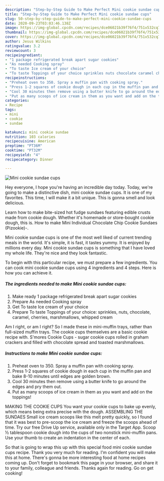 ```yaml
---
description: "Step-by-Step Guide to Make Perfect Mini cookie sundae cups"
title: "Step-by-Step Guide to Make Perfect Mini cookie sundae cups"
slug: 50-step-by-step-guide-to-make-perfect-mini-cookie-sundae-cups
date: 2020-09-23T03:03:46.138Z
image: https://img-global.cpcdn.com/recipes/dce06021b39f76f4/751x532cq70/mini-cookie-sundae-cups-recipe-main-photo.jpg
thumbnail: https://img-global.cpcdn.com/recipes/dce06021b39f76f4/751x532cq70/mini-cookie-sundae-cups-recipe-main-photo.jpg
cover: https://img-global.cpcdn.com/recipes/dce06021b39f76f4/751x532cq70/mini-cookie-sundae-cups-recipe-main-photo.jpg
author: Jesus Wilkins
ratingvalue: 3.2
reviewcount: 3
recipeingredient:
- "1 package refrigerated break apart sugar cookies"
- "As needed Cooking spray"
- "To taste Ice cream of your choice"
- "To taste Toppings of your choice sprinkles nuts chocolate caramel cherries marshmallows whipped cream"
recipeinstructions:
- "Preheat oven to 350. Spray a muffin pan with cooking spray."
- "Press 1-2 squares of cookie dough in each cup in the muffin pan and bake 8-10 minutes until edges are golden brown."
- "Cool 30 minutes then remove using a butter knife to go around the edges and pry them out."
- "Put as many scoops of ice cream in them as you want and add on the toppings!"
categories:
- Recipe
tags:
- mini
- cookie
- sundae

katakunci: mini cookie sundae 
nutrition: 103 calories
recipecuisine: American
preptime: "PT36M"
cooktime: "PT32M"
recipeyield: "4"
recipecategory: Dinner

---
```



![Mini cookie sundae cups](https://img-global.cpcdn.com/recipes/dce06021b39f76f4/751x532cq70/mini-cookie-sundae-cups-recipe-main-photo.jpg)

Hey everyone, I hope you're having an incredible day today. Today, we're going to make a distinctive dish, mini cookie sundae cups. It is one of my favorites. This time, I will make it a bit unique. This is gonna smell and look delicious.

Learn how to make bite-sized hot fudge sundaes featuring edible crusts made from cookie dough. Whether it&#39;s homemade or store-bought cookie dough, this is. How to make Mini Individual Chocolate Chip Cookie Sundaes (Pizookie)-.

Mini cookie sundae cups is one of the most well liked of current trending meals in the world. It's simple, it is fast, it tastes yummy. It is enjoyed by millions every day. Mini cookie sundae cups is something that I have loved my whole life. They're nice and they look fantastic.


To begin with this particular recipe, we must prepare a few ingredients. You can cook mini cookie sundae cups using 4 ingredients and 4 steps. Here is how you can achieve it.

##### The ingredients needed to make Mini cookie sundae cups:

1. Make ready 1 package refrigerated break apart sugar cookies
1. Prepare As needed Cooking spray
1. Get To taste Ice cream of your choice
1. Prepare To taste Toppings of your choice: sprinkles, nuts, chocolate, caramel, cherries, marshmallows, whipped cream


Am I right, or am I right? So I made these in mini-muffin trays, rather than full-sized muffin trays. The cookie cups themselves are a basic cookie recipe with. S&#39;mores Cookie Cups - sugar cookie cups rolled in graham crackers and filled with chocolate spread and toasted marshmallows. 

##### Instructions to make Mini cookie sundae cups:

1. Preheat oven to 350. Spray a muffin pan with cooking spray.
1. Press 1-2 squares of cookie dough in each cup in the muffin pan and bake 8-10 minutes until edges are golden brown.
1. Cool 30 minutes then remove using a butter knife to go around the edges and pry them out.
1. Put as many scoops of ice cream in them as you want and add on the toppings!


MAKING THE COOKIE CUPS You want your cookie cups to bake up evenly, which means being extra precise with the dough. ASSEMBLING THE SUNDAES Small ice cream scoops like this melt pretty quickly, so I found that it was best to pre-scoop the ice cream and freeze the scoops ahead of time. Try our free Drive Up service, available only in the Target App. Scoop ½ tablespoon cookie dough into the cups of two nonstick mini-muffin pans. Use your thumb to create an indentation in the center of each. 

So that is going to wrap this up with this special food mini cookie sundae cups recipe. Thank you very much for reading. I'm confident you will make this at home. There's gonna be more interesting food at home recipes coming up. Don't forget to bookmark this page in your browser, and share it to your family, colleague and friends. Thanks again for reading. Go on get cooking!
